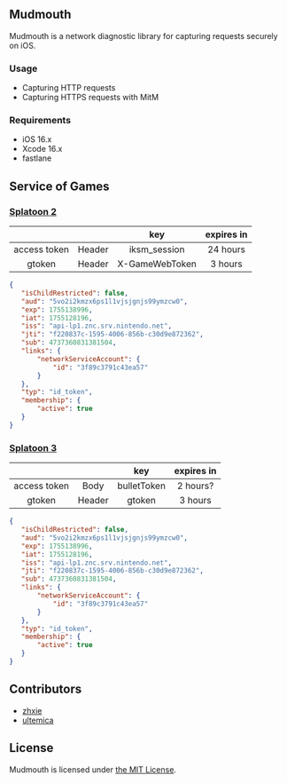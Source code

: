 ## Mudmouth

Mudmouth is a network diagnostic library for capturing requests securely on iOS.

### Usage

- Capturing HTTP requests
- Capturing HTTPS requests with MitM

### Requirements

- iOS 16.x
- Xcode 16.x
- fastlane

## Service of Games

### [Splatoon 2](https://app.splatoon2.nintendo.net/)

|              |        | key            | expires in |
| :----------: | :----: | :------------: | :--------: |
| access token | Header | iksm_session   | 24 hours   |
| gtoken       | Header | X-GameWebToken | 3 hours    |

```json
{
   "isChildRestricted": false,
   "aud": "5vo2i2kmzx6ps1l1vjsjgnjs99ymzcw0",
   "exp": 1755138996,
   "iat": 1755128196,
   "iss": "api-lp1.znc.srv.nintendo.net",
   "jti": "f220837c-1595-4006-856b-c30d9e872362",
   "sub": 4737360831381504,
   "links": {
       "networkServiceAccount": {
           "id": "3f89c3791c43ea57"
       }
   },
   "typ": "id_token",
   "membership": {
       "active": true
   }
}
```

### [Splatoon 3](https://api.lp1.av5ja.srv.nintendo.net/)

|              |        | key         | expires in |
| :----------: | :----: | :---------: | :--------: |
| access token | Body   | bulletToken | 2 hours?   |
| gtoken       | Header | gtoken      | 3 hours    |

```json
{
   "isChildRestricted": false,
   "aud": "5vo2i2kmzx6ps1l1vjsjgnjs99ymzcw0",
   "exp": 1755138996,
   "iat": 1755128196,
   "iss": "api-lp1.znc.srv.nintendo.net",
   "jti": "f220837c-1595-4006-856b-c30d9e872362",
   "sub": 4737360831381504,
   "links": {
       "networkServiceAccount": {
           "id": "3f89c3791c43ea57"
       }
   },
   "typ": "id_token",
   "membership": {
       "active": true
   }
}
```


## Contributors

- [zhxie](https://github.com/zhxie)
- [ultemica](https://github.com/ultemica)

## License

Mudmouth is licensed under [the MIT License](/LICENSE).
